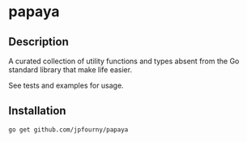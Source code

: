 # papaya

## Description

A curated collection of utility functions and types absent from the Go standard library that make life easier.

See tests and examples for usage.

## Installation

`go get github.com/jpfourny/papaya`
